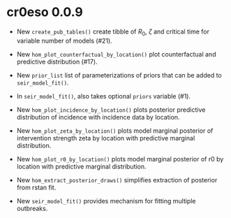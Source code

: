 
# cr0eso 0.0.9

* New `create_pub_tables()` create tibble of $R_0$, $\zeta$ and critical time for variable number of models (#21).

* New `hom_plot_counterfactual_by_location()` plot counterfactual and predictive distribution (#17).

* New `prior_list` list of parameterizations of priors that can be added to `seir_model_fit()`. 

* In `seir_model_fit()`, also takes optional `priors` variable (#1).

* New `hom_plot_incidence_by_location()` plots posterior predictive distribution of incidence with incidence data by location.

* New `hom_plot_zeta_by_location()` plots model marginal posterior of intervention strength zeta by location with predictive marginal distribution.

* New `hom_plot_r0_by_location()` plots model marginal posterior of r0 by location with predictive marginal distribution.

* New `hom_extract_posterior_draws()` simplifies extraction of posterior from rstan fit.

* New `seir_model_fit()` provides mechanism for fitting multiple outbreaks.
